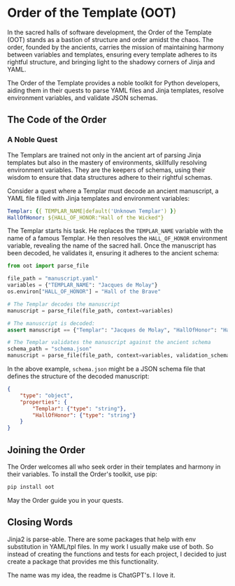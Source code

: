 # Order of the Template (OOT)

In the sacred halls of software development, the Order of the Template (OOT) stands as a bastion of structure and order amidst the chaos. The order, founded by the ancients, carries the mission of maintaining harmony between variables and templates, ensuring every template adheres to its rightful structure, and bringing light to the shadowy corners of Jinja and YAML.

The Order of the Template provides a noble toolkit for Python developers, aiding them in their quests to parse YAML files and Jinja templates, resolve environment variables, and validate JSON schemas.

## The Code of the Order
### A Noble Quest

The Templars are trained not only in the ancient art of parsing Jinja templates but also in the mastery of environments, skillfully resolving environment variables. They are the keepers of schemas, using their wisdom to ensure that data structures adhere to their rightful schemas.

Consider a quest where a Templar must decode an ancient manuscript, a YAML file filled with Jinja templates and environment variables:

```yaml
Templar: {{ TEMPLAR_NAME|default('Unknown Templar') }}
HallOfHonor: ${HALL_OF_HONOR:"Hall of the Wicked"}
```
The Templar starts his task. He replaces the `TEMPLAR_NAME` variable with the name of a famous Templar. He then resolves the `HALL_OF_HONOR` environment variable, revealing the name of the sacred hall. Once the manuscript has been decoded, he validates it, ensuring it adheres to the ancient schema:

```python
from oot import parse_file

file_path = "manuscript.yaml"
variables = {"TEMPLAR_NAME": "Jacques de Molay"}
os.environ["HALL_OF_HONOR"] = "Hall of the Brave"

# The Templar decodes the manuscript
manuscript = parse_file(file_path, context=variables)

# The manuscript is decoded:
assert manuscript == {"Templar": "Jacques de Molay", "HallOfHonor": "Hall of the Brave"}

# The Templar validates the manuscript against the ancient schema
schema_path = "schema.json"
manuscript = parse_file(file_path, context=variables, validation_schema=schema_path)
```

In the above example, `schema.json` might be a JSON schema file that defines the structure of the decoded manuscript:

```json
{
    "type": "object",
    "properties": {
        "Templar": {"type": "string"},
        "HallOfHonor": {"type": "string"}
    }
}
```

## Joining the Order

The Order welcomes all who seek order in their templates and harmony in their variables. To install the Order's toolkit, use pip:

```bash
pip install oot
```

May the Order guide you in your quests. 



## Closing Words

Jinja2 is parse-able. There are some packages that help with env substitution in YAML/tpl files. 
In my work I usually make use of both. So instead of creating the functions and tests for each project, I decided to just create a package that provides me this functionality.

The name was my idea, the readme is ChatGPT's. I love it. 